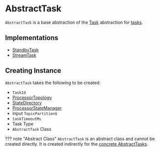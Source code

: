 # AbstractTask

`AbstractTask` is a base abstraction of the [Task](Task.md) abstraction for [tasks](#implementations).

## Implementations

* [StandbyTask](StandbyTask.md)
* [StreamTask](StreamTask.md)

## Creating Instance

`AbstractTask` takes the following to be created:

* <span id="id"> `TaskId`
* <span id="topology"> [ProcessorTopology](ProcessorTopology.md)
* <span id="stateDirectory"> [StateDirectory](StateDirectory.md)
* <span id="stateMgr"> [ProcessorStateManager](ProcessorStateManager.md)
* <span id="inputPartitions"> Input `TopicPartition`s
* <span id="taskTimeoutMs"> `taskTimeoutMs`
* <span id="taskType"> Task Type
* <span id="clazz"> `AbstractTask` Class

??? note "Abstract Class"
    `AbstractTask` is an abstract class and cannot be created directly. It is created indirectly for the [concrete AbstractTasks](#implementations).
